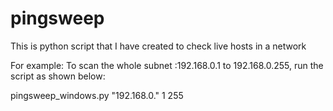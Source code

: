 # pingsweep

This is python script that I have created to check live hosts in a network

For example:
To scan the whole subnet :192.168.0.1 to 192.168.0.255, run the script as shown below:

pingsweep_windows.py "192.168.0." 1 255 
